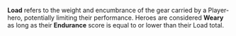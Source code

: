 **Load** refers to the weight and encumbrance of the gear carried by a Player-hero, potentially limiting their performance. Heroes are considered **Weary** as long as their **Endurance** score is equal to or lower than their Load total.
